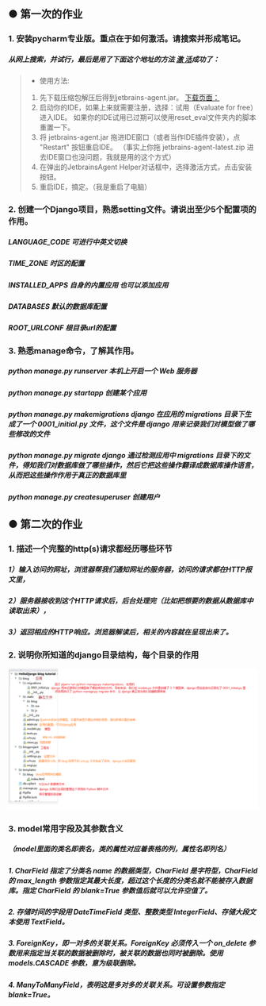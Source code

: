## ● 第一次的作业

### 1. 安装pycharm专业版。重点在于如何激活。请搜索并形成笔记。
##### 从网上搜索，并试行，最后是用了下面这个地址的方法 [激 活](https://zhile.io/2018/08/17/jetbrains-license-server-crack.html)成功了：

> * 使用方法:
> 1. 先下载压缩包解压后得到jetbrains-agent.jar。
   [下载页面：](https://zhile.io/2018/08/17/jetbrains-license-server-crack.html)
> 2. 启动你的IDE，如果上来就需要注册，选择：试用（Evaluate for free）进入IDE。
   如果你的IDE试用已过期可以使用reset_eval文件夹内的脚本重置一下。
> 3. 将 jetbrains-agent.jar 拖进IDE窗口（或者当作IDE插件安装），点 "Restart" 按钮重启IDE。
  （事实上你拖 jetbrains-agent-latest.zip 进去IDE窗口也没问题，我就是用的这个方式）
> 4. 在弹出的JetbrainsAgent Helper对话框中，选择激活方式，点击安装按钮。
> 5. 重启IDE，搞定。（我是重启了电脑）

### 2. 创建一个Django项目，熟悉setting文件。请说出至少5个配置项的作用。
##### LANGUAGE_CODE  可进行中英文切换
##### TIME_ZONE  时区的配置
##### INSTALLED_APPS  自身的内置应用 也可以添加应用
##### DATABASES  默认的数据库配置
##### ROOT_URLCONF   根目录url的配置

### 3. 熟悉manage命令，了解其作用。
#####	python manage.py runserver        本机上开启一个 Web 服务器
#####	python manage.py startapp             创建某个应用
#####	python manage.py makemigrations        django 在应用的 migrations 目录下生成了一个 0001_initial.py 文件，这个文件是 django 用来记录我们对模型做了哪些修改的文件
#####	python manage.py migrate              django 通过检测应用中 migrations 目录下的文件，得知我们对数据库做了哪些操作，然后它把这些操作翻译成数据库操作语言，从而把这些操作作用于真正的数据库里
#####	python manage.py createsuperuser       创建用户

## ● 第二次的作业

### 1. 描述一个完整的http(s)请求都经历哪些环节
##### 1）输入访问的网址，浏览器帮我们通知网址的服务器，访问的请求都在HTTP报文里，
##### 2）服务器接收到这个HTTP请求后，后台处理完（比如把想要的数据从数据库中读取出来），
##### 3）返回相应的HTTP响应。浏览器解读后，相关的内容就在呈现出来了。
	
### 2. 说明你所知道的django目录结构，每个目录的作用
![django目录说明](IMG/django目录.png)

### 3. model常用字段及其参数含义
##### （model里面的类名即表名，类的属性对应着表格的列，属性名即列名）
##### 1. CharField 指定了分类名 name 的数据类型，CharField 是字符型，CharField 的 max_length 参数指定其最大长度，超过这个长度的分类名就不能被存入数据库。指定 CharField 的 blank=True 参数值后就可以允许空值了。
##### 2. 存储时间的字段用 DateTimeField 类型、整数类型 IntegerField、存储大段文本使用 TextField。
##### 3. ForeignKey，即一对多的关联关系。ForeignKey 必须传入一个 on_delete 参数用来指定当关联的数据被删除时，被关联的数据也同时被删除。使用 models.CASCADE 参数，意为级联删除。
##### 4. ManyToManyField，表明这是多对多的关联关系。可设置参数指定 blank=True。














